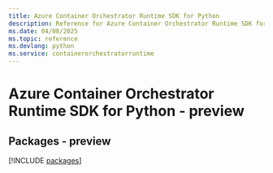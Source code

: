 ```yaml
---
title: Azure Container Orchestrator Runtime SDK for Python
description: Reference for Azure Container Orchestrator Runtime SDK for Python
ms.date: 04/08/2025
ms.topic: reference
ms.devlang: python
ms.service: containerorchestratorruntime
---
```

# Azure Container Orchestrator Runtime SDK for Python - preview
## Packages - preview
[!INCLUDE [packages](container-orchestrator-runtime-index.md)]
